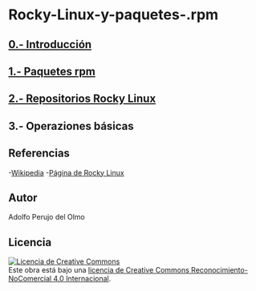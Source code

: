 # Rocky-Linux-y-paquetes-.rpm
## [0.- Introducción](/Contenido_RockyLinux/Introduccion.md)
## [1.- Paquetes rpm](/Contenido_RockyLinux/Paquetes_rpm.md)
## [2.- Repositorios Rocky Linux](/Contenido_RockyLinux/Repositorio_rockylinux.md)
## 3.- Operaziones básicas
## Referencias
-[Wikipedia](https://es.wikipedia.org/wiki/Wikipedia:Portada)
-[Página de Rocky Linux](https://rockylinux.org)
## Autor
Adolfo Perujo del Olmo
## Licencia
<a rel="license" href="http://creativecommons.org/licenses/by-nc/4.0/"><img alt="Licencia de Creative Commons" style="border-width:0" src="https://i.creativecommons.org/l/by-nc/4.0/88x31.png" /></a><br />Este obra está bajo una <a rel="license" href="http://creativecommons.org/licenses/by-nc/4.0/">licencia de Creative Commons Reconocimiento-NoComercial 4.0 Internacional</a>.
